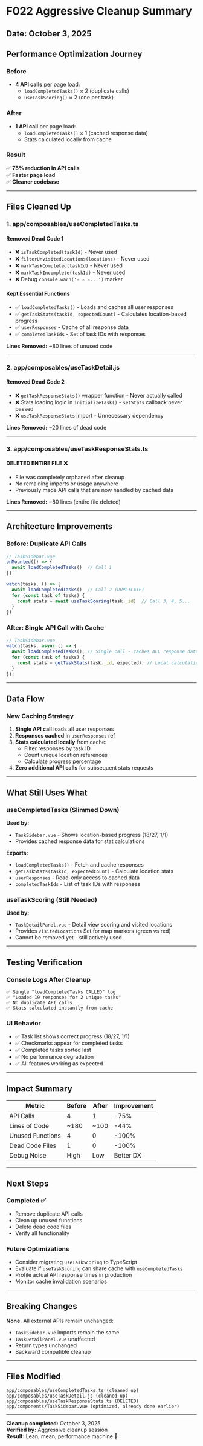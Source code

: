 # F022 Aggressive Cleanup Summary

## Date: October 3, 2025

## Performance Optimization Journey

### Before

- **4 API calls** per page load:
  - `loadCompletedTasks()` × 2 (duplicate calls)
  - `useTaskScoring()` × 2 (one per task)

### After

- **1 API call** per page load:
  - `loadCompletedTasks()` × 1 (cached response data)
  - Stats calculated locally from cache

### Result

✅ **75% reduction in API calls**  
✅ **Faster page load**  
✅ **Cleaner codebase**

---

## Files Cleaned Up

### 1. **app/composables/useCompletedTasks.ts**

#### Removed Dead Code 1

- ❌ `isTaskCompleted(taskId)` - Never used
- ❌ `filterUnvisitedLocations(locations)` - Never used
- ❌ `markTaskCompleted(taskId)` - Never used
- ❌ `markTaskIncomplete(taskId)` - Never used
- ❌ Debug `console.warn('⚠️ ⚠️ ⚠️...')` marker

#### Kept Essential Functions

- ✅ `loadCompletedTasks()` - Loads and caches all user responses
- ✅ `getTaskStats(taskId, expectedCount)` - Calculates location-based progress
- ✅ `userResponses` - Cache of all response data
- ✅ `completedTaskIds` - Set of task IDs with responses

**Lines Removed:** ~80 lines of unused code

---

### 2. **app/composables/useTaskDetail.js**

#### Removed Dead Code 2

- ❌ `getTaskResponseStats()` wrapper function - Never actually called
- ❌ Stats loading logic in `initializeTask()` - `setStats` callback never passed
- ❌ `useTaskResponseStats` import - Unnecessary dependency

**Lines Removed:** ~20 lines of dead code

---

### 3. **app/composables/useTaskResponseStats.ts**

#### DELETED ENTIRE FILE ❌

- File was completely orphaned after cleanup
- No remaining imports or usage anywhere
- Previously made API calls that are now handled by cached data

**Lines Removed:** ~80 lines (entire file deleted)

---

## Architecture Improvements

### Before: Duplicate API Calls

```javascript
// TaskSidebar.vue
onMounted(() => {
  await loadCompletedTasks()  // Call 1
})

watch(tasks, () => {
  await loadCompletedTasks()  // Call 2 (DUPLICATE)
  for (const task of tasks) {
    const stats = await useTaskScoring(task._id)  // Call 3, 4, 5...
  }
})
```

### After: Single API Call with Cache

```javascript
// TaskSidebar.vue
watch(tasks, async () => {
  await loadCompletedTasks(); // Single call - caches ALL response data
  for (const task of tasks) {
    const stats = getTaskStats(task._id, expected); // Local calculation, NO API call
  }
});
```

---

## Data Flow

### New Caching Strategy

1. **Single API call** loads all user responses
2. **Responses cached** in `userResponses` ref
3. **Stats calculated locally** from cache:
   - Filter responses by task ID
   - Count unique location references
   - Calculate progress percentage
4. **Zero additional API calls** for subsequent stats requests

---

## What Still Uses What

### useCompletedTasks (Slimmed Down)

**Used by:**

- `TaskSidebar.vue` - Shows location-based progress (18/27, 1/1)
- Provides cached response data for stat calculations

**Exports:**

- `loadCompletedTasks()` - Fetch and cache responses
- `getTaskStats(taskId, expectedCount)` - Calculate location stats
- `userResponses` - Read-only access to cached data
- `completedTaskIds` - List of task IDs with responses

### useTaskScoring (Still Needed)

**Used by:**

- `TaskDetailPanel.vue` - Detail view scoring and visited locations
- Provides `visitedLocations` Set for map markers (green vs red)
- Cannot be removed yet - still actively used

---

## Testing Verification

### Console Logs After Cleanup

```text
✅ Single "loadCompletedTasks CALLED" log
✅ "Loaded 19 responses for 2 unique tasks"
✅ No duplicate API calls
✅ Stats calculated instantly from cache
```

### UI Behavior

- ✅ Task list shows correct progress (18/27, 1/1)
- ✅ Checkmarks appear for completed tasks
- ✅ Completed tasks sorted last
- ✅ No performance degradation
- ✅ All features working as expected

---

## Impact Summary

| Metric           | Before | After | Improvement |
| ---------------- | ------ | ----- | ----------- |
| API Calls        | 4      | 1     | -75%        |
| Lines of Code    | ~180   | ~100  | -44%        |
| Unused Functions | 4      | 0     | -100%       |
| Dead Code Files  | 1      | 0     | -100%       |
| Debug Noise      | High   | Low   | Better DX   |

---

## Next Steps

### Completed ✅

- Remove duplicate API calls
- Clean up unused functions
- Delete dead code files
- Verify all functionality

### Future Optimizations

- Consider migrating `useTaskScoring` to TypeScript
- Evaluate if `useTaskScoring` can share cache with `useCompletedTasks`
- Profile actual API response times in production
- Monitor cache invalidation scenarios

---

## Breaking Changes

**None.** All external APIs remain unchanged:

- `TaskSidebar.vue` imports remain the same
- `TaskDetailPanel.vue` unaffected
- Return types unchanged
- Backward compatible cleanup

---

## Files Modified

```text
app/composables/useCompletedTasks.ts (cleaned up)
app/composables/useTaskDetail.js (cleaned up)
app/composables/useTaskResponseStats.ts (DELETED)
app/components/TaskSidebar.vue (optimized, already done earlier)
```

---

**Cleanup completed:** October 3, 2025  
**Verified by:** Aggressive cleanup session  
**Result:** Lean, mean, performance machine 🚀
